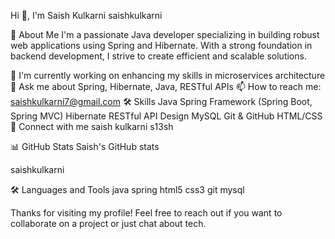 Hi 👋, I'm Saish Kulkarni
saishkulkarni

🚀 About Me
I'm a passionate Java developer specializing in building robust web applications using Spring and Hibernate. With a strong foundation in backend development, I strive to create efficient and scalable solutions.

🔭 I'm currently working on enhancing my skills in microservices architecture
💬 Ask me about Spring, Hibernate, Java, RESTful APIs
📫 How to reach me: saishkulkarni7@gmail.com
🛠️ Skills
Java
Spring Framework (Spring Boot, Spring MVC)
Hibernate
RESTful API Design
MySQL
Git & GitHub
HTML/CSS
🔗 Connect with me
saish kulkarni s13sh

📊 GitHub Stats
Saish's GitHub stats

saishkulkarni

🛠️ Languages and Tools
java spring html5 css3 git mysql

Thanks for visiting my profile! Feel free to reach out if you want to collaborate on a project or just chat about tech.
